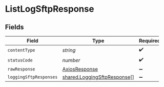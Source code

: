 # ListLogSftpResponse


## Fields

| Field                                                                      | Type                                                                       | Required                                                                   | Description                                                                |
| -------------------------------------------------------------------------- | -------------------------------------------------------------------------- | -------------------------------------------------------------------------- | -------------------------------------------------------------------------- |
| `contentType`                                                              | *string*                                                                   | :heavy_check_mark:                                                         | N/A                                                                        |
| `statusCode`                                                               | *number*                                                                   | :heavy_check_mark:                                                         | N/A                                                                        |
| `rawResponse`                                                              | [AxiosResponse](https://axios-http.com/docs/res_schema)                    | :heavy_minus_sign:                                                         | N/A                                                                        |
| `loggingSftpResponses`                                                     | [shared.LoggingSftpResponse](../../models/shared/loggingsftpresponse.md)[] | :heavy_minus_sign:                                                         | OK                                                                         |